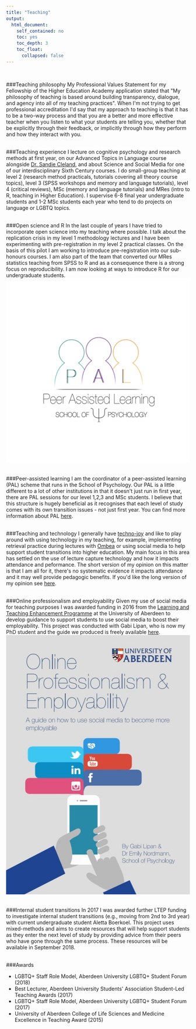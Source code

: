 ```yaml
---
title: "Teaching"
output:
  html_document:
    self_contained: no
    toc: yes
    toc_depth: 3
    toc_float: 
      collapsed: false
---
```

<br>

###Teaching philosophy
My Professional Values Statement for my Fellowship of the Higher Education Academy application stated that "My philosophy of teaching is based around building transparency, dialogue, and agency into all of my teaching practices". When I'm not trying to get professional accreditation I'd say that my approach to teaching is that it has to be a two-way process and that you are a better and more effective teacher when you listen to what your students are telling you, whether that be explicitly through their feedback, or implicitly through how they perform and how they interact with you.
<br>
<br>

###Teaching experience
I lecture on cognitive psychology and research methods at first year, on our Advanced Topics in Language course alongside [Dr. Sandie Cleland](https://www.abdn.ac.uk/psychology/people/profiles/a.cleland), and about Science and Social Media for one of our interdisciplinary Sixth Century courses. I do small-group teaching at level 2 (research method practicals, tutorials covering all theory course topics), level 3 (SPSS workshops and memory and language tutorials), level 4 (critical reviews), MSc (memory and language tutorials) and MRes (intro to R, teaching in Higher Education). I supervise 6-8 final year undergraduate students and 1-2 MSc students each year who tend to do projects on language or LGBTQ topics.
<br>
<br>

###Open science and R
In the last couple of years I have tried to incorporate open science into my teaching where possible. I talk about the replication crisis in my level 1 methodology lectures and I have been experimenting with pre-registration in my level 2 practical classes. On the basis of this pilot I am working to introduce pre-registration into our sub-honours courses. 
I am also part of the team that converted our MRes statistics teaching from SPSS to R and as a
consequence there is a strong focus on reproducibility. I am now looking at ways to introduce R for our
undergraduate students. 
<img src="images/pal.png" class="img1">
<br>
<br>

###Peer-assisted learning
I am the coordinator of a peer-assisted learning (PAL) scheme that runs in the School of Psychology. Our PAL is a little different to a lot of other institutions in that it doesn't just run in first year, there are PAL sessions for our level 1,2,3 and MSc students. I believe that this structure is hugely beneficial as it recognises that each level of study comes with its own transition issues - not just first year. You can find more information about PAL [here](https://www.abdn.ac.uk/psychology/undergraduate/supportive-learning-375.php).
<br>
<br>

###Teaching and technology
I generally have [techno-joy](https://www.youtube.com/watch?v=Ri8EOJBu5Fk) and like to play around with using technology in my teaching, for example, implementing retrieval practice during lectures with [Ombea](http://www.ombea.com/gb) or using social media to help support student transitions into higher education.
My main focus in this area has settled on the use of lecture capture technology and how it impacts attendance and peformance. The short version of my opinion on this matter is that I am all for it, there's no systematic evidence it impacts attendance and it may well provide pedagogic benefits. If you'd like the long version of my opinion see [here](https://psyarxiv.com/ux29v).
<br>
<br>

###Online professionalism and employability
Given my use of social media for teaching purposes I was awarded funding in 2016 from the [Learning and Teaching Enhancement Programme](https://www.abdn.ac.uk/staffnet/teaching/learning-and-teaching-enhancement-programme-4037.php) at the University of Aberdeen to develop guidance to support students to use social media to boost their employability. This project was conducted with Gabi Lipan, who is now my PhD student and the guide we produced is freely available [here](http://www.abdn.ac.uk/careers/resources/documents/5665.pdf). 
<img src="images/guide.jpg" class="img4">
<br>
<br>

###Internal student transitions
In 2017 I was awarded further LTEP funding to investigate internal student transitions (e.g., moving from 2nd to 3rd year) with current undergraduate student Aletta Boerkoel. This project uses mixed-methods and aims to create resources that will help support students as they enter the next level of study by providing advice from their peers who have gone through the same process. These resources will be available in September 2018. 
<br>
<br>

###Awards
* LGBTQ+ Staff Role Model, Aberdeen University LGBTQ+ Student Forum (2018)
* Best Lecturer, Aberdeen University Students' Association Student-Led Teaching Awards (2017)
* LGBTQ+ Staff Role Model, Aberdeen University LGBTQ+ Student Forum (2017)
* University of Aberdeen College of Life Sciences and Medicine Excellence in Teaching Award (2015)
